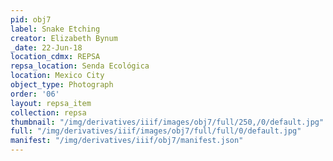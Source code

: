 ```yaml
---
pid: obj7
label: Snake Etching
creator: Elizabeth Bynum
_date: 22-Jun-18
location_cdmx: REPSA
repsa_location: Senda Ecológica
location: Mexico City
object_type: Photograph
order: '06'
layout: repsa_item
collection: repsa
thumbnail: "/img/derivatives/iiif/images/obj7/full/250,/0/default.jpg"
full: "/img/derivatives/iiif/images/obj7/full/full/0/default.jpg"
manifest: "/img/derivatives/iiif/obj7/manifest.json"
---
```

